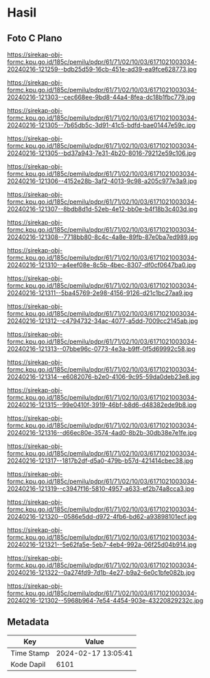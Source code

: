 # Hasil

## Foto C Plano

https://sirekap-obj-formc.kpu.go.id/185c/pemilu/pdpr/61/71/02/10/03/6171021003034-20240216-121259--bdb25d59-16cb-451e-ad39-ea9fce628773.jpg

https://sirekap-obj-formc.kpu.go.id/185c/pemilu/pdpr/61/71/02/10/03/6171021003034-20240216-121303--cec668ee-9bd8-44a4-8fea-dc18b1fbc779.jpg

https://sirekap-obj-formc.kpu.go.id/185c/pemilu/pdpr/61/71/02/10/03/6171021003034-20240216-121305--7b65db5c-3d91-41c5-bdfd-bae01447e59c.jpg

https://sirekap-obj-formc.kpu.go.id/185c/pemilu/pdpr/61/71/02/10/03/6171021003034-20240216-121305--bd37a943-7e31-4b20-8016-79212e59c106.jpg

https://sirekap-obj-formc.kpu.go.id/185c/pemilu/pdpr/61/71/02/10/03/6171021003034-20240216-121306--4152e28b-3af2-4013-9c98-a205c977e3a9.jpg

https://sirekap-obj-formc.kpu.go.id/185c/pemilu/pdpr/61/71/02/10/03/6171021003034-20240216-121307--8bdb8d1d-52eb-4e12-bb0e-b4f18b3c403d.jpg

https://sirekap-obj-formc.kpu.go.id/185c/pemilu/pdpr/61/71/02/10/03/6171021003034-20240216-121308--7718bb80-8c4c-4a8e-89fb-87e0ba7ed989.jpg

https://sirekap-obj-formc.kpu.go.id/185c/pemilu/pdpr/61/71/02/10/03/6171021003034-20240216-121310--a4eef08e-8c5b-4bec-8307-df0cf0647ba0.jpg

https://sirekap-obj-formc.kpu.go.id/185c/pemilu/pdpr/61/71/02/10/03/6171021003034-20240216-121311--5ba45769-2e98-4156-9126-d21c1bc27aa9.jpg

https://sirekap-obj-formc.kpu.go.id/185c/pemilu/pdpr/61/71/02/10/03/6171021003034-20240216-121312--c4794732-34ac-4077-a5dd-7009cc2145ab.jpg

https://sirekap-obj-formc.kpu.go.id/185c/pemilu/pdpr/61/71/02/10/03/6171021003034-20240216-121313--07bbe96c-0773-4e3a-b9ff-0f5d69992c58.jpg

https://sirekap-obj-formc.kpu.go.id/185c/pemilu/pdpr/61/71/02/10/03/6171021003034-20240216-121314--e6082076-b2e0-4106-9c95-59da0deb23e8.jpg

https://sirekap-obj-formc.kpu.go.id/185c/pemilu/pdpr/61/71/02/10/03/6171021003034-20240216-121315--99e0410f-3919-46bf-b8d6-d48382ede9b8.jpg

https://sirekap-obj-formc.kpu.go.id/185c/pemilu/pdpr/61/71/02/10/03/6171021003034-20240216-121316--d66ec80e-3574-4ad0-8b2b-30db38e7e1fe.jpg

https://sirekap-obj-formc.kpu.go.id/185c/pemilu/pdpr/61/71/02/10/03/6171021003034-20240216-121317--1817b2df-d5a0-479b-b57d-421414cbec38.jpg

https://sirekap-obj-formc.kpu.go.id/185c/pemilu/pdpr/61/71/02/10/03/6171021003034-20240216-121319--c3947f16-5810-4957-a633-ef2b74a8cca3.jpg

https://sirekap-obj-formc.kpu.go.id/185c/pemilu/pdpr/61/71/02/10/03/6171021003034-20240216-121320--0586e5dd-d972-4fb6-bd62-a93898101ecf.jpg

https://sirekap-obj-formc.kpu.go.id/185c/pemilu/pdpr/61/71/02/10/03/6171021003034-20240216-121321--5e62fa5e-5eb7-4eb4-992a-06f25d04b914.jpg

https://sirekap-obj-formc.kpu.go.id/185c/pemilu/pdpr/61/71/02/10/03/6171021003034-20240216-121322--0a274fd9-7d1b-4e27-b9a2-6e0c1bfe082b.jpg

https://sirekap-obj-formc.kpu.go.id/185c/pemilu/pdpr/61/71/02/10/03/6171021003034-20240216-121302--5968b964-7e54-4454-903e-43220829232c.jpg


## Metadata

| Key        | Value               |
| ---------- | ------------------- |
| Time Stamp | 2024-02-17 13:05:41 |
| Kode Dapil | 6101                |



